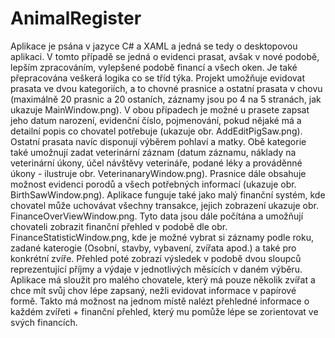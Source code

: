 # AnimalRegister
Aplikace je psána v jazyce C# a XAML a jedná se tedy o desktopovou aplikaci. V tomto případě se jedná o evidenci prasat, avšak v nové podobě, lepším zpracováním, vylepšené podobě financí a všech oken. Je také přepracována veškerá logika co se tříd týka. Projekt umožňuje evidovat prasata ve dvou kategoriích, a to chovné prasnice a ostatní prasata v chovu (maximálně 20 prasnic a 20 ostaních, záznamy jsou po 4 na 5 stranách, jak ukazuje MainWindow.png). V obou případech je možné u prasete zapsat jeho datum narození, evidenční číslo, pojmenování, pokud nějaké má a detailní popis co chovatel potřebuje (ukazuje obr. AddEditPigSaw.png). Ostatní prasata navíc disponují výběrem pohlaví a matky. Obě kategorie také umožnují zadat veterinární záznam (datum záznamu, náklady na veterinární úkony, účel návštěvy veterináře, podané léky a prováděnné úkony - ilustruje obr. VeterinanaryWindow.png). Prasnice dále obsahuje možnost evidenci porodů a všech potřebných informací (ukazuje obr. BirthSawWindow.png). Aplikace funguje také jako malý finanční systém, kde chovatel může uchovávat všechny transakce, jejich zobrazení ukazuje obr. FinanceOverViewWindow.png. Tyto data jsou dále počítána a umožňují chovateli zobrazit finanční přehled v podobě dle obr. FinanceStatisticWindow.png, kde je možné vybrat si záznamy podle roku, zadané katerogie (Osobní, stavby, vybavení, zvířata apod.) a také pro konkrétní zvíře. Přehled poté zobrazí výsledek v podobě dvou sloupců reprezentující příjmy a výdaje v jednotlivých měsících v daném výběru. Aplikace má sloužit pro malého chovatele, který má pouze několik zvířat a chce mít svůj chov lépe zapsaný, nežli evidovat informace v papírové formě. Takto má možnost na jednom místě nalézt přehledné informace o každém zvířeti + finanční přehled, který mu pomůže lépe se zorientovat ve svých financích.
